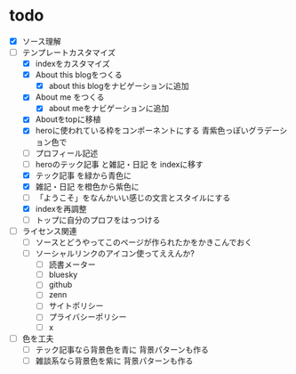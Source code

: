 # todo

- [x] ソース理解
- [ ] テンプレートカスタマイズ
  - [x] indexをカスタマイズ
  - [x] About this blogをつくる
    - [x] about this blogをナビゲーションに追加
  - [x] About me をつくる
    - [x] about meをナビゲーションに追加
  - [x] Aboutをtopに移植
  - [x] heroに使われている枠をコンポーネントにする 青紫色っぽいグラデーション色で
  - [ ] プロフィール記述
  - [ ] heroのテック記事 と雑記・日記 を indexに移す
  - [x] テック記事 を緑から青色に
  - [x] 雑記・日記 を橙色から紫色に
  - [ ] 「ようこそ」をなんかいい感じの文言とスタイルにする
  - [x] indexを再調整
  - [ ] トップに自分のプロフをはっつける
- [ ] ライセンス関連
  - [ ] ソースとどうやってこのページが作られたかをかきこんでおく
  - [ ] ソーシャルリンクのアイコン使ってええんか?
    - [ ] 読書メーター
    - [ ] bluesky
    - [ ] github
    - [ ] zenn
    - [ ] サイトポリシー
    - [ ] プライバシーポリシー
    - [ ] x
- [ ] 色を工夫
  - [ ] テック記事なら背景色を青に 背景パターンも作る
  - [ ] 雑談系なら背景色を紫に 背景パターンも作る
